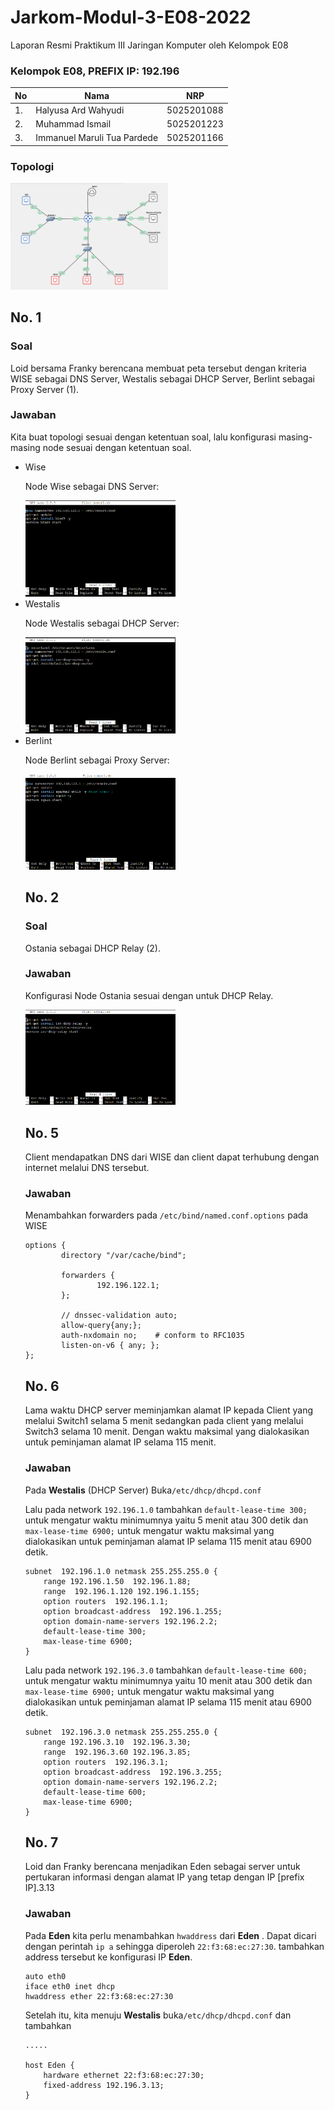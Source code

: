 # Jarkom-Modul-3-E08-2022
Laporan Resmi Praktikum III Jaringan Komputer oleh Kelompok E08
### Kelompok E08, PREFIX IP: 192.196
| **No** | **Nama** | **NRP** |
| - | - | - |
| 1. | Halyusa Ard Wahyudi | 5025201088 |
| 2. | Muhammad Ismail | 5025201223 |
| 3. | Immanuel Maruli Tua Pardede | 5025201166 |

### Topologi
<img src="https://github.com/halyusa16/Jarkom-Modul-3-E08-2022/blob/main/img/Topologi.png" width=50%>

## No. 1
### Soal
Loid bersama Franky berencana membuat peta tersebut dengan kriteria WISE sebagai DNS Server, Westalis sebagai DHCP Server, Berlint sebagai Proxy Server (1).

### Jawaban
Kita buat topologi sesuai dengan ketentuan soal, lalu konfigurasi masing-masing node sesuai dengan ketentuan soal.

<ul>
  <li>Wise</li>
  
Node Wise sebagai DNS Server:

<img src="https://github.com/halyusa16/Jarkom-Modul-3-E08-2022/blob/main/img/No1_Wise.png" width=50%>

 <li>Westalis</li>
  
Node Westalis sebagai DHCP Server:

<img src="https://github.com/halyusa16/Jarkom-Modul-3-E08-2022/blob/main/img/No1_Westalis.png" width=50%>

 <li>Berlint</li> 
  
Node Berlint sebagai Proxy Server:

<img src="https://github.com/halyusa16/Jarkom-Modul-3-E08-2022/blob/main/img/No1_Berlint.png" width=50%>

## No. 2
### Soal
Ostania sebagai DHCP Relay (2).

### Jawaban
  
Konfigurasi Node Ostania sesuai dengan untuk DHCP Relay.
  
<img src="https://github.com/halyusa16/Jarkom-Modul-3-E08-2022/blob/main/img/No2_Ostania.png" width=50%>

## No. 5

Client mendapatkan DNS dari WISE dan client dapat terhubung dengan internet melalui DNS tersebut.

### Jawaban

Menambahkan forwarders pada `/etc/bind/named.conf.options` pada WISE

```text
options {
        directory "/var/cache/bind";

        forwarders {
                192.196.122.1;
        };

        // dnssec-validation auto;
        allow-query{any;};
        auth-nxdomain no;    # conform to RFC1035
        listen-on-v6 { any; };
};
```

## No. 6

Lama waktu DHCP server meminjamkan alamat IP kepada Client yang melalui Switch1 selama 5 menit sedangkan pada client yang melalui Switch3 selama 10 menit. Dengan waktu maksimal yang dialokasikan untuk peminjaman alamat IP selama 115 menit.

### Jawaban

Pada **Westalis** (DHCP Server) Buka`/etc/dhcp/dhcpd.conf`

Lalu pada network `192.196.1.0` tambahkan `default-lease-time 300;` untuk mengatur waktu minimumnya yaitu 5 menit atau 300 detik dan `max-lease-time 6900;` untuk mengatur waktu maksimal yang dialokasikan untuk peminjaman alamat IP selama 115 menit atau 6900 detik. 

```text
subnet  192.196.1.0 netmask 255.255.255.0 {
    range 192.196.1.50  192.196.1.88;
    range  192.196.1.120 192.196.1.155;
    option routers  192.196.1.1;
    option broadcast-address  192.196.1.255;
    option domain-name-servers 192.196.2.2;
    default-lease-time 300;
    max-lease-time 6900;
}

```

Lalu pada network `192.196.3.0` tambahkan `default-lease-time 600;` untuk mengatur waktu minimumnya yaitu 10 menit atau 300 detik dan `max-lease-time 6900;` untuk mengatur waktu maksimal yang dialokasikan untuk peminjaman alamat IP selama 115 menit atau 6900 detik.

```text
subnet  192.196.3.0 netmask 255.255.255.0 {
    range 192.196.3.10  192.196.3.30;
    range  192.196.3.60 192.196.3.85;
    option routers  192.196.3.1;
    option broadcast-address  192.196.3.255;
    option domain-name-servers 192.196.2.2;
    default-lease-time 600;
    max-lease-time 6900;
}
```

## No. 7
Loid dan Franky berencana menjadikan Eden sebagai server untuk pertukaran informasi dengan alamat IP yang tetap dengan IP [prefix IP].3.13

### Jawaban 

Pada **Eden** kita perlu menambahkan `hwaddress` dari **Eden** . Dapat dicari dengan perintah `ip a` sehingga diperoleh `22:f3:68:ec:27:30`. tambahkan address tersebut ke konfigurasi IP **Eden**. 

```text
auto eth0
iface eth0 inet dhcp
hwaddress ether 22:f3:68:ec:27:30
```

Setelah itu, kita menuju **Westalis** buka`/etc/dhcp/dhcpd.conf` dan tambahkan

```text
.....

host Eden {
    hardware ethernet 22:f3:68:ec:27:30;
    fixed-address 192.196.3.13;
}
